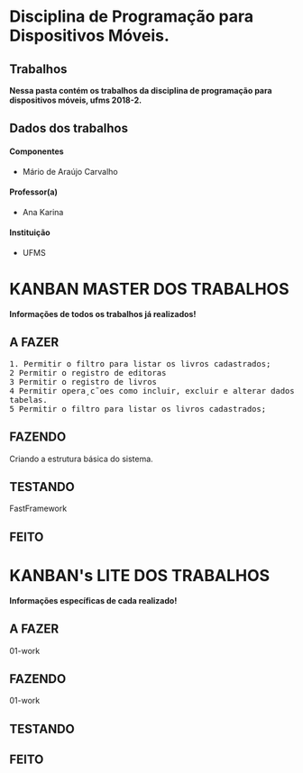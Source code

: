 ﻿# Disciplina de Programação para Dispositivos Móveis.

## Trabalhos
<strong> Nessa pasta contém os trabalhos da disciplina de programação para dispositivos móveis, ufms 2018-2.</strong> 

## Dados dos trabalhos
#### Componentes
 * Mário de Araújo Carvalho
#### Professor(a)
 * Ana Karina
#### Instituição
 * UFMS

# KANBAN MASTER DOS TRABALHOS
<strong> Informações de todos os trabalhos já realizados!</strong> 

## A FAZER
<pre>
1. Permitir o filtro para listar os livros cadastrados;
2 Permitir o registro de editoras
3 Permitir o registro de livros
4 Permitir opera¸c˜oes como incluir, excluir e alterar dados nestas
tabelas.
5 Permitir o filtro para listar os livros cadastrados;
</pre>

## FAZENDO
Criando a estrutura básica do sistema.

## TESTANDO
FastFramework

## FEITO

# KANBAN's LITE DOS TRABALHOS
<strong> Informações específicas de cada realizado!</strong> 

## A FAZER
01-work
## FAZENDO
01-work
## TESTANDO

## FEITO